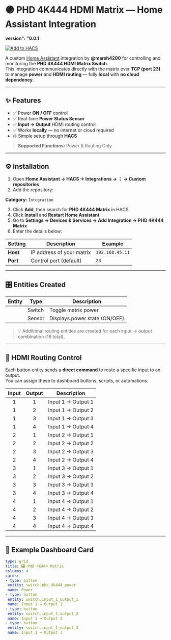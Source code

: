 # 🟣 PHD 4K444 HDMI Matrix — Home Assistant Integration
**version": "0.0.1**

[![Add to HACS](https://my.home-assistant.io/badges/hacs_repository.svg)](https://my.home-assistant.io/redirect/hacs_repository/?owner=marsh4200&repository=phd_4k444&category=integration)


A custom [Home Assistant](https://www.home-assistant.io/) integration by **@marsh4200** for controlling and monitoring the **PHD 4K444 HDMI Matrix Switch**.  
This integration communicates directly with the matrix over **TCP (port 23)** to manage **power** and **HDMI routing** — fully **local** with **no cloud dependency**.

---

## ✨ Features

- ✅ Power **ON / OFF** control  
- ✅ Real-time **Power Status Sensor**  
- ✅ **Input → Output** HDMI routing control  
- ✅ Works **locally** — no internet or cloud required  
- ⚙️ Simple setup through **HACS**

> **Supported Functions:** Power & Routing Only

---

## ⚙️ Installation

1. Open **Home Assistant → HACS → Integrations → ⋮ → Custom repositories**
2. Add the repository:


**Category:** `Integration`

3. Click **Add**, then search for **PHD 4K444 Matrix** in HACS  
4. Click **Install** and **Restart Home Assistant**
5. Go to **Settings → Devices & Services → Add Integration → PHD 4K444 Matrix**
6. Enter the details below:

| Setting | Description | Example |
|----------|--------------|----------|
| **Host** | IP address of your matrix | `192.168.45.11` |
| **Port** | Control port (default) | `23` |

---

## 🎛️ Entities Created

| Entity | Type | Description |
|---------|------|-------------|
|                | Switch | Toggle matrix power |
|                | Sensor | Displays power state (ON/OFF) |

> 💡 Additional routing entities are created for each input → output combination (16 total).

---

## 🔹 HDMI Routing Control

Each button entity sends a **direct command** to route a specific input to an output.  
You can assign these to dashboard buttons, scripts, or automations.

| Input | Output | Description |
|:------:|:------:|-------------|
| 1 | 1 | Input 1 → Output 1 |
| 1 | 2 | Input 1 → Output 2 |
| 1 | 3 | Input 1 → Output 3 |
| 1 | 4 | Input 1 → Output 4 |
| 2 | 1 | Input 2 → Output 1 |
| 2 | 2 | Input 2 → Output 2 |
| 2 | 3 | Input 2 → Output 3 |
| 2 | 4 | Input 2 → Output 4 |
| 3 | 1 | Input 3 → Output 1 |
| 3 | 2 | Input 3 → Output 2 |
| 3 | 3 | Input 3 → Output 3 |
| 3 | 4 | Input 3 → Output 4 |
| 4 | 1 | Input 4 → Output 1 |
| 4 | 2 | Input 4 → Output 2 |
| 4 | 3 | Input 4 → Output 3 |
| 4 | 4 | Input 4 → Output 4 |

---

## 🧩 Example Dashboard Card

```yaml
type: grid
title: 🎛️ PHD 4K444 Matrix
columns: 4
cards:
- type: button
 entity: switch.phd_4k444_power
 name: Power
- type: button
 entity: switch.input_1_output_1
 name: Input 1 → Output 1
- type: button
 entity: switch.input_1_output_2
 name: Input 1 → Output 2
- type: button
 entity: switch.input_1_output_3
 name: Input 1 → Output 3

